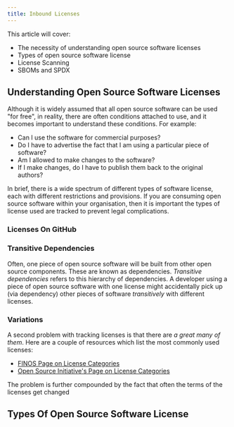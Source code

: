 ```yaml
---
title: Inbound Licenses
---
```


This article will cover:

 - The necessity of understanding open source software licenses
 - Types of open source software license
 - License Scanning
 - SBOMs and SPDX



## Understanding Open Source Software Licenses

Although it is widely assumed that all open source software can be used "for free", in reality, there are often conditions attached to use, and it becomes important to understand these conditions.  For example:

- Can I use the software for commercial purposes?
- Do I have to advertise the fact that I am using a particular piece of software?
- Am I allowed to make changes to the software?
- If I make changes, do I have to publish them back to the original authors?

In brief, there is a wide spectrum of different types of software license, each with different restrictions and provisions.  If you are consuming open source software within your organisation, then it is important the types of license used are tracked to prevent legal complications.  

### Licenses On GitHub



### Transitive Dependencies

Often, one piece of open source software will be built from other open source components.  These are known as dependencies.  _Transitive dependencies_ refers to this hierarchy of dependencies.  A developer using a piece of open source software with one license might accidentally pick up (via dependency) other pieces of software _transitively_ with different licenses.

### Variations 

A second problem with tracking licenses is that there are _a great many of them_.   Here are a couple of resources which list the most commonly used licenses:

 - [FINOS Page on License Categories](https://community.finos.org/docs/governance/software-projects/license-categories)  
 - [Open Source Initiative's Page on License Categories](https://opensource.org/licenses/category)

The problem is further compounded by the fact that often the terms of the licenses get changed  

## Types Of Open Source Software License

 


